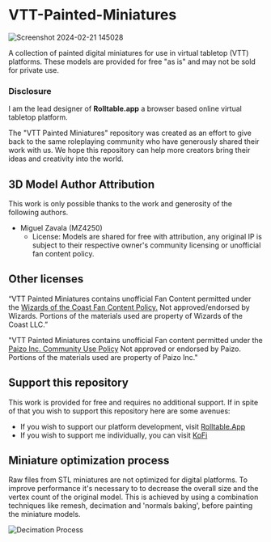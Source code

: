 # VTT-Painted-Miniatures

![Screenshot 2024-02-21 145028](https://github.com/user-attachments/assets/a18b1afa-a78e-4df5-96db-e693ea47d808)

A collection of painted digital miniatures for use in virtual tabletop (VTT) platforms. These models are provided for free "as is" and may not be sold for private use.

### Disclosure

I am the lead designer of **Rolltable.app** a browser based online virtual tabletop platform.

The "VTT Painted Miniatures" repository was created as an effort to give back to the same roleplaying community who have generously shared their work with us. We hope this repository can help more creators bring their ideas and creativity into the world.

## 3D Model Author Attribution

This work is only possible thanks to the work and generosity of the following authors.

- Miguel Zavala (MZ4250)
   - License: Models are shared for free with attribution, any original IP is subject to their respective owner's community licensing or unofficial fan content policy.

## Other licenses

“VTT Painted Miniatures contains unofficial Fan Content permitted under the [Wizards of the Coast Fan Content Policy.](https://company.wizards.com/en/legal/fancontentpolicy) Not approved/endorsed by Wizards. Portions of the materials used are property of Wizards of the Coast LLC.”

"VTT Painted Miniatures contains unofficial Fan content permitted under the [Paizo Inc. Community Use Policy](https://paizo.com/community/communityuse) Not approved or endorsed by Paizo. Portions of the materials used are property of Paizo Inc."

## Support this repository

This work is provided for free and requires no additional support. If in spite of that you wish to support this repository here are some avenues:
- If you wish to support our platform development, visit [Rolltable.App](https://rolltable.app/)
- If you wish to support me individually, you can visit [KoFi](https://ko-fi.com/jerbo)

## Miniature optimization process

Raw files from STL miniatures are not optimized for digital platforms. To improve performance it's necessary to to decrease the overall size and the vertex count of the original model. This is achieved by using a combination techniques like remesh, decimation and 'normals baking', before painting the miniature models.

![Decimation Process](https://github.com/user-attachments/assets/31d4fd29-cbd6-4ee8-bcf6-e1c899852764)
